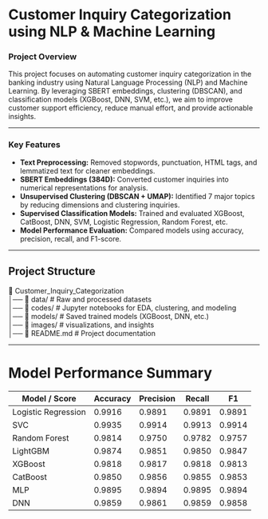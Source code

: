 # Customer Inquiry Categorization using NLP & Machine Learning


### Project Overview

This project focuses on automating customer inquiry categorization in the banking industry using Natural Language Processing (NLP) and Machine Learning. By leveraging SBERT embeddings, clustering (DBSCAN), and classification models (XGBoost, DNN, SVM, etc.), we aim to improve customer support efficiency, reduce manual effort, and provide actionable insights.

---

### Key Features

- **Text Preprocessing:** Removed stopwords, punctuation, HTML tags, and lemmatized text for cleaner embeddings.
- **SBERT Embeddings (384D):** Converted customer inquiries into numerical representations for analysis.
- **Unsupervised Clustering (DBSCAN + UMAP):** Identified 7 major topics by reducing dimensions and clustering inquiries.
- **Supervised Classification Models:** Trained and evaluated XGBoost, CatBoost, DNN, SVM, Logistic Regression, Random Forest, etc.
- **Model Performance Evaluation:** Compared models using accuracy, precision, recall, and F1-score.

---

## Project Structure

📁 Customer_Inquiry_Categorization  
│── 📂 data/                # Raw and processed datasets  
│── 📂 codes/               # Jupyter notebooks for EDA, clustering, and modeling  
│── 📂 models/              # Saved trained models (XGBoost, DNN, etc.)  
│── 📂 images/              # visualizations, and insights    
│── 📄 README.md            # Project documentation 

---
# Model Performance Summary

| Model / Score | Accuracy | Precision | Recall | F1 |
| ------------- | ------------- | -------------| ------------- | ------------- |
| Logistic Regression | 0.9916 | 0.9891 | 0.9891 | 0.9891 |
| SVC | 0.9935 | 0.9914 | 0.9913| 0.9914 |
| Random Forest | 0.9814 | 0.9750 | 0.9782 | 0.9757|
| LightGBM | 0.9874 | 0.9851 | 0.9850 | 0.9847 |
| XGBoost  | 0.9818 | 0.9817 | 0.9818 | 0.9813 |
| CatBoost  | 0.9850 | 0.9856 | 0.9855 | 0.9853 |
| MLP| 0.9895 | 0.9894 | 0.9895 | 0.9894 |
| DNN| 0.9859 | 0.9861 | 0.9859 | 0.9858 |




